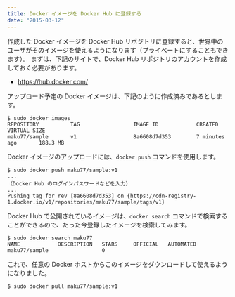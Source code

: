 ```yaml
---
title: Docker イメージを Docker Hub に登録する
date: "2015-03-12"
---
```


作成した Docker イメージを Docker Hub リポジトリに登録すると、世界中のユーザがそのイメージを使えるようになります（プライベートにすることもできます）。
まずは、下記のサイトで、Docker Hub リポジトリのアカウントを作成しておく必要があります。

- https://hub.docker.com/

アップロード予定の Docker イメージは、下記のように作成済みであるとします。

```
$ sudo docker images
REPOSITORY          TAG                 IMAGE ID            CREATED             VIRTUAL SIZE
maku77/sample       v1                  8a6608d7d353        7 minutes ago       188.3 MB
```

Docker イメージのアップロードには、`docker push` コマンドを使用します。

```
$ sudo docker push maku77/sample:v1
...
（Docker Hub のログインパスワードなどを入力）
...
Pushing tag for rev [8a6608d7d353] on {https://cdn-registry-1.docker.io/v1/repositories/maku77/sample/tags/v1}
```

Docker Hub で公開されているイメージは、`docker search` コマンドで検索することができるので、たった今登録したイメージを検索してみます。

```
$ sudo docker search maku77
NAME            DESCRIPTION   STARS     OFFICIAL   AUTOMATED
maku77/sample                 0
```

これで、任意の Docker ホストからこのイメージをダウンロードして使えるようになりました。

```
$ sudo docker pull maku77/sample:v1
```

